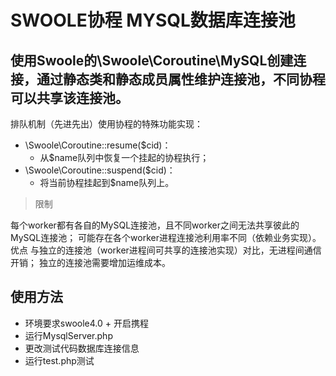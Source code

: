 # SWOOLE协程 MYSQL数据库连接池

## 使用Swoole的\Swoole\Coroutine\MySQL创建连接，通过静态类和静态成员属性维护连接池，不同协程可以共享该连接池。

排队机制（先进先出）使用协程的特殊功能实现：

- \Swoole\Coroutine::resume($cid)：
  - 从$name队列中恢复一个挂起的协程执行；
- \Swoole\Coroutine::suspend($cid)：
  - 将当前协程挂起到$name队列上。
>限制

每个worker都有各自的MySQL连接池，且不同worker之间无法共享彼此的MySQL连接池；
可能存在各个worker进程连接池利用率不同（依赖业务实现）。
优点
与独立的连接池（worker进程间可共享的连接池实现）对比，无进程间通信开销；
独立的连接池需要增加运维成本。
## 使用方法
- 环境要求swoole4.0 + 开启携程
- 运行MysqlServer.php
- 更改测试代码数据库连接信息
- 运行test.php测试
